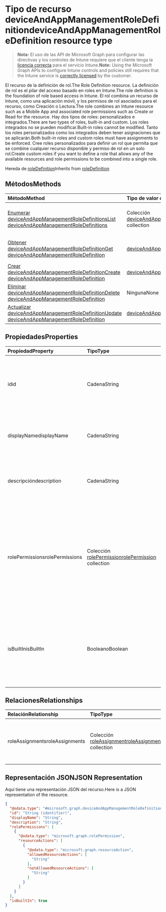 # <a name="deviceandappmanagementroledefinition-resource-type"></a><span data-ttu-id="3e935-101">Tipo de recurso deviceAndAppManagementRoleDefinition</span><span class="sxs-lookup"><span data-stu-id="3e935-101">deviceAndAppManagementRoleDefinition resource type</span></span>

> <span data-ttu-id="3e935-102">**Nota:** El uso de las API de Microsoft Graph para configurar las directivas y los controles de Intune requiere que el cliente tenga la [licencia correcta](https://go.microsoft.com/fwlink/?linkid=839381) para el servicio Intune.</span><span class="sxs-lookup"><span data-stu-id="3e935-102">**Note:** Using the Microsoft Graph APIs to configure Intune controls and policies still requires that the Intune service is [correctly licensed](https://go.microsoft.com/fwlink/?linkid=839381) by the customer.</span></span>

<span data-ttu-id="3e935-103">El recurso de la definición de rol.</span><span class="sxs-lookup"><span data-stu-id="3e935-103">The Role Definition resource.</span></span> <span data-ttu-id="3e935-104">La definición de rol es el pilar del acceso basado en roles en Intune.</span><span class="sxs-lookup"><span data-stu-id="3e935-104">The role definition is the foundation of role based access in Intune.</span></span> <span data-ttu-id="3e935-105">El rol combina un recurso de Intune, como una aplicación móvil, y los permisos de rol asociados para el recurso, como Creación o Lectura.</span><span class="sxs-lookup"><span data-stu-id="3e935-105">The role combines an Intune resource such as a Mobile App and associated role permissions such as Create or Read for the resource.</span></span> <span data-ttu-id="3e935-106">Hay dos tipos de roles: personalizados e integrados.</span><span class="sxs-lookup"><span data-stu-id="3e935-106">There are two types of roles, built-in and custom.</span></span> <span data-ttu-id="3e935-107">Los roles integrados no se pueden modificar.</span><span class="sxs-lookup"><span data-stu-id="3e935-107">Built-in roles cannot be modified.</span></span> <span data-ttu-id="3e935-108">Tanto los roles personalizados como los integrados deben tener asignaciones que se aplicarán.</span><span class="sxs-lookup"><span data-stu-id="3e935-108">Both built-in roles and custom roles must have assignments to be enforced.</span></span> <span data-ttu-id="3e935-109">Cree roles personalizados para definir un rol que permita que se combine cualquier recurso disponible y permiso de rol en un solo rol.</span><span class="sxs-lookup"><span data-stu-id="3e935-109">Create custom roles if you want to define a role that allows any of the available resources and role permissions to be combined into a single role.</span></span>

<span data-ttu-id="3e935-110">Hereda de [roleDefinition](../resources/intune_rbac_roledefinition.md)</span><span class="sxs-lookup"><span data-stu-id="3e935-110">Inherits from [roleDefinition](../resources/intune_rbac_roledefinition.md)</span></span>

## <a name="methods"></a><span data-ttu-id="3e935-111">Métodos</span><span class="sxs-lookup"><span data-stu-id="3e935-111">Methods</span></span>
|<span data-ttu-id="3e935-112">Método</span><span class="sxs-lookup"><span data-stu-id="3e935-112">Method</span></span>|<span data-ttu-id="3e935-113">Tipo de valor devuelto</span><span class="sxs-lookup"><span data-stu-id="3e935-113">Return Type</span></span>|<span data-ttu-id="3e935-114">Descripción</span><span class="sxs-lookup"><span data-stu-id="3e935-114">Description</span></span>|
|:---|:---|:---|
|[<span data-ttu-id="3e935-115">Enumerar deviceAndAppManagementRoleDefinitions</span><span class="sxs-lookup"><span data-stu-id="3e935-115">List deviceAndAppManagementRoleDefinitions</span></span>](../api/intune_rbac_deviceandappmanagementroledefinition_list.md)|<span data-ttu-id="3e935-116">Colección [deviceAndAppManagementRoleDefinition](../resources/intune_rbac_deviceandappmanagementroledefinition.md)</span><span class="sxs-lookup"><span data-stu-id="3e935-116">[deviceAndAppManagementRoleDefinition](../resources/intune_rbac_deviceandappmanagementroledefinition.md) collection</span></span>|<span data-ttu-id="3e935-117">Enumere las propiedades y las relaciones de los objetos [deviceAndAppManagementRoleDefinition](../resources/intune_rbac_deviceandappmanagementroledefinition.md).</span><span class="sxs-lookup"><span data-stu-id="3e935-117">List properties and relationships of the [deviceAndAppManagementRoleDefinition](../resources/intune_rbac_deviceandappmanagementroledefinition.md) objects.</span></span>|
|[<span data-ttu-id="3e935-118">Obtener deviceAndAppManagementRoleDefinition</span><span class="sxs-lookup"><span data-stu-id="3e935-118">Get deviceAndAppManagementRoleDefinition</span></span>](../api/intune_rbac_deviceandappmanagementroledefinition_get.md)|[<span data-ttu-id="3e935-119">deviceAndAppManagementRoleDefinition</span><span class="sxs-lookup"><span data-stu-id="3e935-119">deviceAndAppManagementRoleDefinition</span></span>](../resources/intune_rbac_deviceandappmanagementroledefinition.md)|<span data-ttu-id="3e935-120">Lea las propiedades y las relaciones del objeto [deviceAndAppManagementRoleDefinition](../resources/intune_rbac_deviceandappmanagementroledefinition.md).</span><span class="sxs-lookup"><span data-stu-id="3e935-120">Read properties and relationships of [plannerTaskDetails](../resources/intune_rbac_deviceandappmanagementroledefinition.md) object.</span></span>|
|[<span data-ttu-id="3e935-121">Crear deviceAndAppManagementRoleDefinition</span><span class="sxs-lookup"><span data-stu-id="3e935-121">Create deviceAndAppManagementRoleDefinition</span></span>](../api/intune_rbac_deviceandappmanagementroledefinition_create.md)|[<span data-ttu-id="3e935-122">deviceAndAppManagementRoleDefinition</span><span class="sxs-lookup"><span data-stu-id="3e935-122">deviceAndAppManagementRoleDefinition</span></span>](../resources/intune_rbac_deviceandappmanagementroledefinition.md)|<span data-ttu-id="3e935-123">Cree un objeto [deviceAndAppManagementRoleDefinition](../resources/intune_rbac_deviceandappmanagementroledefinition.md).</span><span class="sxs-lookup"><span data-stu-id="3e935-123">Create a new [plannerBucket](../resources/intune_rbac_deviceandappmanagementroledefinition.md) object.</span></span>|
|[<span data-ttu-id="3e935-124">Eliminar deviceAndAppManagementRoleDefinition</span><span class="sxs-lookup"><span data-stu-id="3e935-124">Delete deviceAndAppManagementRoleDefinition</span></span>](../api/intune_rbac_deviceandappmanagementroledefinition_delete.md)|<span data-ttu-id="3e935-125">Ninguna</span><span class="sxs-lookup"><span data-stu-id="3e935-125">None</span></span>|<span data-ttu-id="3e935-126">Elimina un[deviceAndAppManagementRoleDefinition](../resources/intune_rbac_deviceandappmanagementroledefinition.md).</span><span class="sxs-lookup"><span data-stu-id="3e935-126">Deletes a [deviceAndAppManagementRoleDefinition](../resources/intune_rbac_deviceandappmanagementroledefinition.md).</span></span>|
|[<span data-ttu-id="3e935-127">Actualizar deviceAndAppManagementRoleDefinition</span><span class="sxs-lookup"><span data-stu-id="3e935-127">Update deviceAndAppManagementRoleDefinition</span></span>](../api/intune_rbac_deviceandappmanagementroledefinition_update.md)|[<span data-ttu-id="3e935-128">deviceAndAppManagementRoleDefinition</span><span class="sxs-lookup"><span data-stu-id="3e935-128">deviceAndAppManagementRoleDefinition</span></span>](../resources/intune_rbac_deviceandappmanagementroledefinition.md)|<span data-ttu-id="3e935-129">Actualice las propiedades de un objeto [deviceAndAppManagementRoleDefinition](../resources/intune_rbac_deviceandappmanagementroledefinition.md).</span><span class="sxs-lookup"><span data-stu-id="3e935-129">Update the properties of a [calendar](../resources/intune_rbac_deviceandappmanagementroledefinition.md) object.</span></span>|

## <a name="properties"></a><span data-ttu-id="3e935-130">Propiedades</span><span class="sxs-lookup"><span data-stu-id="3e935-130">Properties</span></span>
|<span data-ttu-id="3e935-131">Propiedad</span><span class="sxs-lookup"><span data-stu-id="3e935-131">Property</span></span>|<span data-ttu-id="3e935-132">Tipo</span><span class="sxs-lookup"><span data-stu-id="3e935-132">Type</span></span>|<span data-ttu-id="3e935-133">Descripción</span><span class="sxs-lookup"><span data-stu-id="3e935-133">Description</span></span>|
|:---|:---|:---|
|<span data-ttu-id="3e935-134">id</span><span class="sxs-lookup"><span data-stu-id="3e935-134">id</span></span>|<span data-ttu-id="3e935-135">Cadena</span><span class="sxs-lookup"><span data-stu-id="3e935-135">String</span></span>|<span data-ttu-id="3e935-136">Clave de la entidad.</span><span class="sxs-lookup"><span data-stu-id="3e935-136">Key of the setting.</span></span> <span data-ttu-id="3e935-137">Es de solo lectura y generada automáticamente.</span><span class="sxs-lookup"><span data-stu-id="3e935-137">This is read-only and automatically generated.</span></span> <span data-ttu-id="3e935-138">Heredado de [roleDefinition](../resources/intune_rbac_roledefinition.md)</span><span class="sxs-lookup"><span data-stu-id="3e935-138">Inherited from [roleDefinition](../resources/intune_rbac_roledefinition.md)</span></span>|
|<span data-ttu-id="3e935-139">displayName</span><span class="sxs-lookup"><span data-stu-id="3e935-139">displayName</span></span>|<span data-ttu-id="3e935-140">Cadena</span><span class="sxs-lookup"><span data-stu-id="3e935-140">String</span></span>|<span data-ttu-id="3e935-141">Nombre para mostrar de la definición de rol.</span><span class="sxs-lookup"><span data-stu-id="3e935-141">Display Name of the Role definition.</span></span> <span data-ttu-id="3e935-142">Heredado de [roleDefinition](../resources/intune_rbac_roledefinition.md)</span><span class="sxs-lookup"><span data-stu-id="3e935-142">Inherited from [roleDefinition](../resources/intune_rbac_roledefinition.md)</span></span>|
|<span data-ttu-id="3e935-143">descripción</span><span class="sxs-lookup"><span data-stu-id="3e935-143">description</span></span>|<span data-ttu-id="3e935-144">Cadena</span><span class="sxs-lookup"><span data-stu-id="3e935-144">String</span></span>|<span data-ttu-id="3e935-145">Descripción de la definición de rol.</span><span class="sxs-lookup"><span data-stu-id="3e935-145">Description of the Role definition.</span></span> <span data-ttu-id="3e935-146">Heredado de [roleDefinition](../resources/intune_rbac_roledefinition.md)</span><span class="sxs-lookup"><span data-stu-id="3e935-146">Inherited from [roleDefinition](../resources/intune_rbac_roledefinition.md)</span></span>|
|<span data-ttu-id="3e935-147">rolePermissions</span><span class="sxs-lookup"><span data-stu-id="3e935-147">rolePermissions</span></span>|<span data-ttu-id="3e935-148">Colección [rolePermission](../resources/intune_rbac_rolepermission.md)</span><span class="sxs-lookup"><span data-stu-id="3e935-148">[rolePermission](../resources/intune_rbac_rolepermission.md) collection</span></span>|<span data-ttu-id="3e935-149">Lista de los permisos de rol que puede realizar este rol.</span><span class="sxs-lookup"><span data-stu-id="3e935-149">List of Role Permissions this role is allowed to perform.</span></span> <span data-ttu-id="3e935-150">Estos deben coincidir con el actionName que se definió como parte de rolePermission.</span><span class="sxs-lookup"><span data-stu-id="3e935-150">These must match the actionName that is defined as part of the rolePermission.</span></span> <span data-ttu-id="3e935-151">Heredado de [roleDefinition](../resources/intune_rbac_roledefinition.md)</span><span class="sxs-lookup"><span data-stu-id="3e935-151">Inherited from [roleDefinition](../resources/intune_rbac_roledefinition.md)</span></span>|
|<span data-ttu-id="3e935-152">isBuiltIn</span><span class="sxs-lookup"><span data-stu-id="3e935-152">isBuiltIn</span></span>|<span data-ttu-id="3e935-153">Booleano</span><span class="sxs-lookup"><span data-stu-id="3e935-153">Boolean</span></span>|<span data-ttu-id="3e935-154">Tipo de rol.</span><span class="sxs-lookup"><span data-stu-id="3e935-154">Type of Role.</span></span> <span data-ttu-id="3e935-155">Se establece en True si está integrado o en False si es una definición de rol personalizada.</span><span class="sxs-lookup"><span data-stu-id="3e935-155">Set to True if it is built-in, or set to False if it is a custom role definition.</span></span> <span data-ttu-id="3e935-156">Heredado de [roleDefinition](../resources/intune_rbac_roledefinition.md)</span><span class="sxs-lookup"><span data-stu-id="3e935-156">Inherited from [roleDefinition](../resources/intune_rbac_roledefinition.md)</span></span>|

## <a name="relationships"></a><span data-ttu-id="3e935-157">Relaciones</span><span class="sxs-lookup"><span data-stu-id="3e935-157">Relationships</span></span>
|<span data-ttu-id="3e935-158">Relación</span><span class="sxs-lookup"><span data-stu-id="3e935-158">Relationship</span></span>|<span data-ttu-id="3e935-159">Tipo</span><span class="sxs-lookup"><span data-stu-id="3e935-159">Type</span></span>|<span data-ttu-id="3e935-160">Descripción</span><span class="sxs-lookup"><span data-stu-id="3e935-160">Description</span></span>|
|:---|:---|:---|
|<span data-ttu-id="3e935-161">roleAssignments</span><span class="sxs-lookup"><span data-stu-id="3e935-161">roleAssignments</span></span>|<span data-ttu-id="3e935-162">Colección [roleAssignment](../resources/intune_rbac_roleassignment.md)</span><span class="sxs-lookup"><span data-stu-id="3e935-162">[roleAssignment](../resources/intune_rbac_roleassignment.md) collection</span></span>|<span data-ttu-id="3e935-163">Lista de asignaciones de rol para este rol.</span><span class="sxs-lookup"><span data-stu-id="3e935-163">List of Role assignments for this role definition.</span></span> <span data-ttu-id="3e935-164">Heredado de [roleDefinition](../resources/intune_rbac_roledefinition.md)</span><span class="sxs-lookup"><span data-stu-id="3e935-164">Inherited from [roleDefinition](../resources/intune_rbac_roledefinition.md)</span></span>|

## <a name="json-representation"></a><span data-ttu-id="3e935-165">Representación JSON</span><span class="sxs-lookup"><span data-stu-id="3e935-165">JSON Representation</span></span>
<span data-ttu-id="3e935-166">Aquí tiene una representación JSON del recurso.</span><span class="sxs-lookup"><span data-stu-id="3e935-166">Here is a JSON representation of the resource.</span></span>
<!-- {
  "blockType": "resource",
  "keyProperty": "id",
  "@odata.type": "microsoft.graph.deviceAndAppManagementRoleDefinition"
}
-->
``` json
{
  "@odata.type": "#microsoft.graph.deviceAndAppManagementRoleDefinition",
  "id": "String (identifier)",
  "displayName": "String",
  "description": "String",
  "rolePermissions": [
    {
      "@odata.type": "microsoft.graph.rolePermission",
      "resourceActions": [
        {
          "@odata.type": "microsoft.graph.resourceAction",
          "allowedResourceActions": [
            "String"
          ],
          "notAllowedResourceActions": [
            "String"
          ]
        }
      ]
    }
  ],
  "isBuiltIn": true
}
```



